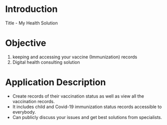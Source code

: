 # Introduction
   Title - My Health Solution

# Objective
   1. keeping and accessing your vaccine (Immunization) records 
   2. Digital health consulting solution 

# Application Description
   - Create records of their vaccination status as well as view all the vaccination records.
   - It includes child and Covid-19 immunization status records accessible to everybody.
   - Can publicly discuss your issues and get best solutions from specialists.


